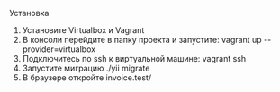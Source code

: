 Установка 

1. Установите Virtualbox и Vagrant
2. В консоли перейдите в папку проекта и запустите: vagrant up --provider=virtualbox
3. Подключитесь по ssh к виртуальной машине: vagrant ssh
4. Запустите миграцию ./yii migrate
5. В браузере откройте invoice.test/